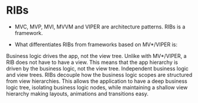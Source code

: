# RIBs

  - MVC, MVP, MVI, MVVM and VIPER are architecture patterns. RIBs is a framework. 

* What differentiates RIBs from frameworks based on MV*/VIPER is:

Business logic drives the app, not the view tree. Unlike with MV*/VIPER, a RIB does not have to have a view. 
This means that the app hierarchy is driven by the business logic, not the view tree.
Independent business logic and view trees. RIBs decouple how the business logic scopes are structured from view hierarchies.
This allows the application to have a deep business logic tree, isolating business logic nodes, while maintaining a shallow view hierarchy making layouts, animations and transitions easy.
